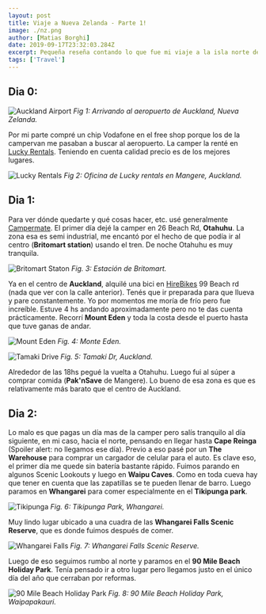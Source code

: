 ```yaml
---
layout: post
title: Viaje a Nueva Zelanda - Parte 1!
image: ./nz.png
author: [Matias Borghi]
date: 2019-09-17T23:32:03.284Z
excerpt: Pequeña reseña contando lo que fue mi viaje a la isla norte de Nueva Zelanda
tags: ['Travel']
---
```


## Dia 0:

![Auckland Airport](./auckland-airport.jpg)
*Fig 1: Arrivando al aeropuerto de Auckland, Nueva Zelanda.*

Por mi parte compré un chip Vodafone en el free shop porque los de la campervan me pasaban a buscar al aeropuerto.
La camper la renté en [Lucky Rentals](https://www.luckyrentals.co.nz/). Teniendo en cuenta calidad precio es de los mejores lugares.

![Lucky Rentals](./lucky-rentals.jpg)
*Fig 2: Oficina de Lucky rentals en Mangere, Auckland.*

## Dia 1:

Para ver dónde quedarte y qué cosas hacer, etc. usé generalmente [Campermate](https://www.campermate.co.nz/).
El primer día dejé la camper en 26 Beach Rd, **Otahuhu**. La zona esa es semi industrial, me encantó por el hecho de que podía ir al centro (**Britomart station**) usando el tren. De noche Otahuhu es muy tranquila.

![Britomart Staton](./britomart-station.jpg)
*Fig. 3: Estación de Britomart.*

Ya en el centro de **Auckland**, alquilé una bici en [HireBikes](https://www.hirebikes.co.nz/) 99 Beach rd (nada que ver con la calle anterior). Tenés que ir preparada para que llueva y pare constantemente. Yo por momentos me moría de frío pero fue increíble. Estuve 4 hs andando aproximadamente pero no te das cuenta prácticamente. Recorrí **Mount Eden** y toda la costa desde el puerto hasta que tuve ganas de andar.

![Mount Eden](./mount-eden.jpg)
*Fig. 4: Monte Eden.*

![Tamaki Drive](./tamaki-drive.jpg)
*Fig. 5: Tamaki Dr, Auckland.*

Alrededor de las 18hs pegué la vuelta a Otahuhu.
Luego fui al súper a comprar comida (**Pak'nSave** de Mangere). Lo bueno de esa zona es que es relativamente más barato que el centro de Auckland.

## Dia 2:

Lo malo es que pagas un día mas de la camper pero salís tranquilo al día siguiente, en mi caso, hacia el norte, pensando en llegar hasta **Cape Reinga** (Spoiler alert: no llegamos ese día). Previo a eso pasé por un **The Warehouse** para comprar un cargador de celular para el auto. Es clave eso, el primer día me quede sin batería bastante rápido. Fuimos parando en algunos Scenic Lookouts y luego en **Waipu Caves**. Como en toda cueva hay que tener en cuenta que las zapatillas se te pueden llenar de barro. Luego paramos en **Whangarei** para comer especialmente en el **Tikipunga park**. 

![Tikipunga](./tikipunga-park.jpg)
*Fig. 6: Tikipunga Park, Whangarei.*

Muy lindo lugar ubicado a una cuadra de las **Whangarei Falls Scenic Reserve**, que es donde fuimos después de comer. 

![Whangarei Falls](./whangarei-falls.jpg)
*Fig. 7: Whangarei Falls Scenic Reserve.*

Luego de eso seguimos rumbo al norte y paramos en el **90 Mile Beach Holiday Park**. Tenía pensado ir a otro lugar pero llegamos justo en el único día del año que cerraban por reformas.

![90 Mile Beach Holiday Park](./waipapakauri.jpg)
*Fig. 8: 90 Mile Beach Holiday Park, Waipapakauri.*
